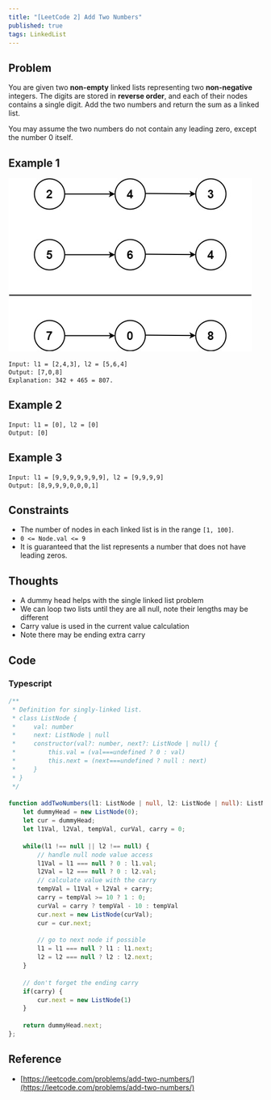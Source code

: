 ```yaml
---
title: "[LeetCode 2] Add Two Numbers"
published: true
tags: LinkedList
---
```


## Problem

You are given two **non-empty** linked lists representing two **non-negative**
integers. The digits are stored in **reverse order**, and each of their nodes
contains a single digit. Add the two numbers and return the sum as a linked
list.

You may assume the two numbers do not contain any leading zero, except the
number 0 itself.

## Example 1

![Example 1](/../../assets/addtwonumber1.jpg)

```shell
Input: l1 = [2,4,3], l2 = [5,6,4]
Output: [7,0,8]
Explanation: 342 + 465 = 807.
```

## Example 2

```shell
Input: l1 = [0], l2 = [0]
Output: [0]
```

## Example 3

```shell
Input: l1 = [9,9,9,9,9,9,9], l2 = [9,9,9,9]
Output: [8,9,9,9,0,0,0,1]
```

## Constraints

- The number of nodes in each linked list is in the range `[1, 100]`.
- `0 <= Node.val <= 9`
- It is guaranteed that the list represents a number that does not have leading
  zeros.

## Thoughts

- A dummy head helps with the single linked list problem
- We can loop two lists until they are all null, note their lengths may be different
- Carry value is used in the current value calculation
- Note there may be ending extra carry

## Code

### Typescript

```typescript
/**
 * Definition for singly-linked list.
 * class ListNode {
 *     val: number
 *     next: ListNode | null
 *     constructor(val?: number, next?: ListNode | null) {
 *         this.val = (val===undefined ? 0 : val)
 *         this.next = (next===undefined ? null : next)
 *     }
 * }
 */

function addTwoNumbers(l1: ListNode | null, l2: ListNode | null): ListNode | null {
    let dummyHead = new ListNode(0);
    let cur = dummyHead;
    let l1Val, l2Val, tempVal, curVal, carry = 0;
    
    while(l1 !== null || l2 !== null) {    
        // handle null node value access
        l1Val = l1 === null ? 0 : l1.val;
        l2Val = l2 === null ? 0 : l2.val;
        // calculate value with the carry
        tempVal = l1Val + l2Val + carry;
        carry = tempVal >= 10 ? 1 : 0;
        curVal = carry ? tempVal - 10 : tempVal
        cur.next = new ListNode(curVal);
        cur = cur.next;
        
        // go to next node if possible
        l1 = l1 === null ? l1 : l1.next;
        l2 = l2 === null ? l2 : l2.next;
    }

    // don't forget the ending carry
    if(carry) {
        cur.next = new ListNode(1)
    }
    
    return dummyHead.next;
};
```

## Reference

- [https://leetcode.com/problems/add-two-numbers/](https://leetcode.com/problems/add-two-numbers/)

